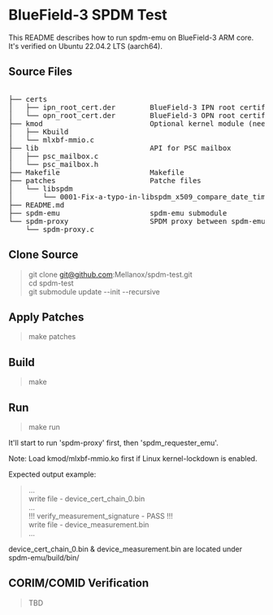 # BlueField-3 SPDM Test

This README describes how to run spdm-emu on BlueField-3 ARM core. It's
verified on Ubuntu 22.04.2 LTS (aarch64).

## Source Files
<pre>  
├── certs  
│   ├── ipn_root_cert.der        BlueField-3 IPN root certificate  
│   └── opn_root_cert.der        BlueField-3 OPN root certificate  
├── kmod                         Optional kernel module (needed for Linux kernel lockdown)  
│   ├── Kbuild  
│   └── mlxbf-mmio.c  
├── lib                          API for PSC mailbox  
│   ├── psc_mailbox.c  
│   └── psc_mailbox.h  
├── Makefile                     Makefile  
├── patches                      Patche files  
│   └── libspdm  
│       └── 0001-Fix-a-typo-in-libspdm_x509_compare_date_time.patch  
├── README.md  
├── spdm-emu                     spdm-emu submodule  
└── spdm-proxy                   SPDM proxy between spdm-emu and PSC  
    └── spdm-proxy.c  
</pre>
## Clone Source

> git clone git@github.com:Mellanox/spdm-test.git  
> cd spdm-test  
> git submodule update --init --recursive  

## Apply Patches

> make patches  

## Build

> make  

## Run

> make run  

 It'll start to run 'spdm-proxy' first, then 'spdm_requester_emu'.  
 
 Note: Load kmod/mlxbf-mmio.ko first if Linux kernel-lockdown is enabled.

 Expected output example:  
> ...  
 write file - device_cert_chain_0.bin  
 ...  
 !!! verify_measurement_signature - PASS !!!  
 write file - device_measurement.bin  
 ...  

 device_cert_chain_0.bin & device_measurement.bin are located under
 spdm-emu/build/bin/

## CORIM/COMID Verification
> TBD
